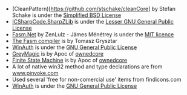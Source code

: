 * (CleanPattern)[https://github.com/stschake/cleanCore] by Stefan Schake is under the [Simplified BSD License](https://github.com/stschake/cleanCore/blob/master/LICENSE) 
* [ICSharpCode.SharpZLib](https://www.gnu.org/licenses/lgpl.html) is under the [Lesser GNU General Public License](https://www.gnu.org/copyleft/gpl.html)
* [Fasm.Net](https://github.com/ZenLulz/Fasm.NET) by ZenLulz - Jämes Ménétrey is under the [MIT licence](https://github.com/ZenLulz/Fasm.NET/blob/master/LICENSE)
* [The Fasm compiler](http://flatassembler.net/) is by Tomasz Grysztar
* [WinAuth](https://code.google.com/p/winauth/) is under the [GNU General Public License](https://www.gnu.org/copyleft/gpl.html)
* [GreyMagic](http://www.ownedcore.com/forums/world-of-warcraft/world-of-warcraft-bots-programs/wow-memory-editing/379821-greymagic-best-of-both-worlds-then-some.html) is by Apoc of [ownedcore](www.ownedcore.com)
* [Finite State Machine](http://www.ownedcore.com/forums/general/programming/232703-bot-developers-simple-but-effective-fsm-your-bots.html) is by Apoc of [ownedcore](www.ownedcore.com)
* A lot of native win32 method and type declarations are from www.pinvoke.com
* Used several 'free for non-comercial use' items from findicons.com
* [WinAuth](https://code.google.com/p/winauth/) is under the [GNU General Public License](https://www.gnu.org/copyleft/gpl.html)

